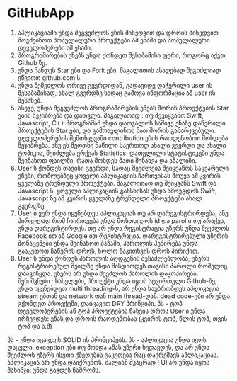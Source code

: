 # GitHubApp

1.	აპლიკაციაში უნდა შეგვეძლოს ენის მიხედვით და დროის მიხედვით მოვძებნოთ პოპულალური პროექტები ამ ენაში და პოპულალური დეველოპერები ამ ენაში.
2.	პროგრამირების ენებს უნდა ქონდეთ შესაბამისი ფერი, როგორც აქვთ Github ზე.
3.	უნდა ჩანდეს Star ები და Fork ები. მაგალითის ასაღებად შეგიძლიად ეწვიოთ github.com ს.
4.	უნდა შემეძლოს ორივე გვერდიდან, გადავიდე დაჭერილი user ის შესაბამისად, ახალ გვერდზე სადაც გამოვა ინფორმაცია ამ user ის შესახებ.
5.	ასევე, უნდა შეგვეძლოს პროგრამირების ენებს შორის პროექტების Star ების შეჯიბრება და დათვლა. მაგალითად : თუ შევიყვანთ Swift, Javascript, C++ პროგრამამ უნდა დათვალოს სამივე ენაზე დაწერილი პროექტების Star ები, და გამოავლინოს მათ შორის გამარჯვებული. დეველოპერების შემთხვევაში contribution ების რაოდენობით მოხდება შეჯიბრება. ანუ ეს მეოთხე ნაწილი საერთოდ ახალი გვერდი და ახალი ტოპიკია, შეიძლება ერქვას Statistics. დათვლილი სტატისტიკები უნდა შეინახოთ ფაილში, რათა მოხდეს მათი შენახვა და ანალიზი.
6.	User ს ქონდეს თავისი გვერდი, სადაც შეეძლება შეიყვანოს საყვარელი ენები, რომლებზეც ყოველი აპლიკაციის ჩართვისას მოუვა ამ კვირის ყველაზე ტრენდული პროექტები. მაგალითად თუ შეიყვანს Swift და Javascript ს, ყოველი აპლიკაციის გახსნისას უნდა ამოუგდოს Swift, Javascript ზე ამ კვირის ყველაზე ტრენდული პროექტები ახალ გვერდზე.
7.	User ი ვერ უნდა იყენებდეს აპლიკაციას თუ არ დარეგისტრირდება, ანუ პირველად რომ ჩაირთვება უნდა მოსთხოვოს id და parol ი თუ არაქვს, უნდა დარეგისტირდეს. თუ არ უნდა რეგისტრაცია უზერს უნდა შეეძლოს Facebook ით ან Google ით რეგისტრაცია. დარეგისტრირებული უზერის მონაცემები უნდა შეინახოთ ბაზაში, პაროლის ჰეშირება უნდა გააკეთოთ ჩაწერის დროს, ხოლო წაკითხვის დროს პირიქით.
8.	User ს უნდა ქონდეს პაროლის აღდგენის შესაძლებლობა, უზერს რეგისტრირებულ მეილზე უნდა მისდიოდეს თავისი პაროლი რომელიც დაავიწყდა. უზერს არ უნდა შეეძლოს პაროლის დაკოპირება.
შენიშვნები : სახელები, პროექტი უნდა იყოს ატვირთული Github-ზე, უნდა იყენებდეთ multi threading-ს, არ უნდა საუბრობდეს აპლიკაცია stream ებთან და network თან main thread-დან. dead code-ები არ უნდა გქონდეთ პროექტში, დაიცავით DRY პრინციპი. პს - ტოპ დეველოპერების ან ტოპ პროექტების ნახვის დროს User ი უნდა ირჩევდეს: ენას და დროის რაოდენობას (კვირის ტოპ, წლის ტოპ, თვის ტოპ და ა.შ)

პს - უნდა იცავდეს SOLID ის პრინციპებს.
პს - აპლიკაცია უნდა იყოს დაცული. exception ები თუ მოხდა ამას უზერი ხედავდეს, და არ უნდა შეეძლოს უზერს ისეთი ქმედების გაკეთება რაც დაქრეშავს აპლიკაციას. აპლიკაცია არ უნდა დაიქრეშოს.
ძალიან მკაცრად ! UI არ უნდა იყოს მახინჯი. უნდა გავდეს ნაშრომს.

